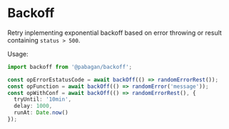 # Backoff

Retry inplementing exponential backoff based on error throwing or result containing `status > 500`.

Usage: 

```ts
import backoff from '@pabagan/backoff';

const opErrorEstatusCode = await backOff(() => randomErrorRest());
const opFunction = await backOff(() => randomError('message'));
const opWithConf = await backOff(() => randomErrorRest(), {
  tryUntil: '10min',
  delay: 1000,
  runAt: Date.now()
});
```